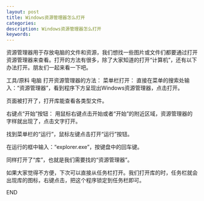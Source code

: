 ```yaml
---
layout: post
title: Windows资源管理器怎么打开
categories:
description: Windows资源管理器怎么打开
keywords:
---
```



资源管理器用于存放电脑的文件和资源，我们想找一些图片或文件们都要通过打开资源管理器来查看。打开的方法有很多，除了大家知道的打开“计算机”，还有以下办法打开。朋友们一起来看一下吧。



工具/原料
电脑
打开资源管理器的方法：
菜单栏打开：
直接在菜单的搜索处输入：“资源管理器”，看到程序下方呈现出Windows资源管理器，点击打开。


页面被打开了，打开库能查看各类型文件。


右键点“开始”按钮：
用鼠标右键点击开始或者“开始”的附近区域，资源管理器的字样就出现了，点击文字打开。


找到菜单栏的“运行”，鼠标左键点击打开“运行”按钮。


在运行的框中输入：“explorer.exe”，按键盘中的回车键。


同样打开了“库”，也就是我们需要找的“资源管理器”。


如果大家觉得不方便，下次可以直接从任务栏打开。我们打开库的时，任务栏就会出现库的图标，右键点击，把这个程序锁定到任务栏即可。


END
